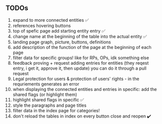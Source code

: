 ## TODOs
1. expand to more connected entities ✅
2. references hovering buttons
3. top of spefic page add starting entity entry ✅
4. change name at the beginning of the table into the actual entity :white_check_mark:
5. landing page graph, picture, buttons, definitions 
6. add description of the function of the page at the beginning of each page
7. filter data for specific groups! like for RPs, OPs, idk something else
8. feedback proving + request adding entries for entities (they reqest entry, i get it, approve it, then update) you can do it through a pull request
9. Legal protection for users & protection of users' rights -  in the requriements generates an error
10. when displaying the connected entities and entries in specific: add the shared flags (or highlight them)
11. highlight shared flags in specific ✅
12. style the paragraphs and page titles
13. filter data in the index page for categories!
14. don't reload the tables in index on every button close and reopen ✔️
